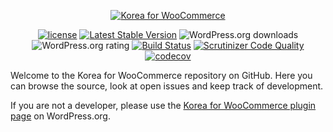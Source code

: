 <p align="center"><a href="https://wordpress.org/plugins/korea-for-woocommerce/"><img src="https://ps.w.org/korea-for-woocommerce/assets/banner-772x250.png" alt="Korea for WooCommerce"></a></p>

<p align="center">
	<a href="https://packagist.org/packages/jgreys/korea-for-woocommerce"><img src="https://poser.pugx.org/jgreys/korea-for-woocommerce/license" alt="license"></a> 
	<a href="https://packagist.org/packages/jgreys/korea-for-woocommerce"><img src="https://poser.pugx.org/wjgreys/korea-for-woocommerce/v/stable" alt="Latest Stable Version"></a>
	<img src="https://img.shields.io/wordpress/plugin/dt/korea-for-woocommerce.svg" alt="WordPress.org downloads">
	<img src="https://img.shields.io/wordpress/plugin/r/korea-for-woocommerce.svg" alt="WordPress.org rating">
	<a href="https://travis-ci.org/jgreys/korea-for-woocommerce"><img src="https://travis-ci.org/jgreys/korea-for-woocommerce.svg?branch=master" alt="Build Status"></a>
	<a href="https://scrutinizer-ci.com/g/jgreys/korea-for-woocommerce/?branch=master"><img src="https://scrutinizer-ci.com/g/jgreys/korea-for-woocommerce/badges/quality-score.png?b=master" alt="Scrutinizer Code Quality"></a>
	<a href="https://codecov.io/gh/jgreys/korea-for-woocommerce"><img src="https://codecov.io/gh/jgreys/korea-for-woocommerce/branch/master/graph/badge.svg" alt="codecov"></a>
</p>

Welcome to the Korea for WooCommerce repository on GitHub. Here you can browse the source, look at open issues and keep track of development.

If you are not a developer, please use the [Korea for WooCommerce plugin page](https://wordpress.org/plugins/korea-for-woocommerce/) on WordPress.org.